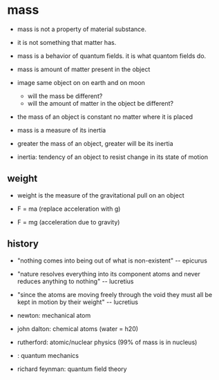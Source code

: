 # mass

- mass is not a property of material substance.
- it is not something that matter has.

- mass is a behavior of quantum fields. it is what quantom fields do.

- mass is amount of matter present in the object

- image same object on on earth and on moon
  - will the mass be different?
  - will the amount of matter in the object be different?

- the mass of an object is constant no matter where it is placed

- mass is a measure of its inertia
- greater the mass of an object, greater will be its inertia

- inertia: tendency of an object to resist change in its state of motion

## weight

- weight is the measure of the gravitational pull on an object

- F = ma (replace acceleration with g)
- F = mg (acceleration due to gravity)


## history

- "nothing comes into being out of what is non-existent" -- epicurus

- "nature resolves everything into its component atoms and never reduces anything to nothing" -- lucretius

- "since the atoms are moving freely through the void they must all be kept in motion by their weight" -- lucretius

- newton: mechanical atom
- john dalton: chemical atoms (water = h20)
- rutherford: atomic/nuclear physics (99% of mass is in nucleus)
- : quantum mechanics
- richard feynman: quantum field theory
